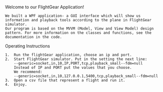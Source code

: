Welcome to our FlightGear Application!


    We built a WPF application- a GUI interface which will show us information and playback tools according to the plane in FlightGear   
    simulator.
    Our program is based on the MVVM (Model, View and View Model) design pattern. For more information on the classes and functions, see the
    documentation in the code.
    
Operating Instructions

    1.	Run the flightGear application, choose an ip and port.
    2.	Start FlightGear simulator. Put in the setting the next line:
        --generic=socket,in,10,IP,PORT,tcp,playback_small--fdm=null
        Instead of IP and PORT put the values that you choose.
        We recommend:
        --generic=socket,in,10,127.0.0.1,5400,tcp,playback_small--fdm=null
    3.	Open a csv file that represent a flight and run it.
    4.	Enjoy.
